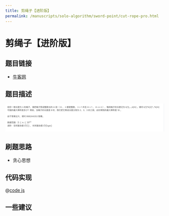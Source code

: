 ```yaml
---
title: 剪绳子【进阶版】
permalink: /manuscripts/solo-algorithm/sword-point/cut-rope-pro.html
---
```


# 剪绳子【进阶版】

## 题目链接

- [牛客网](https://www.nowcoder.com/share/jump/8484115461699847635499)

## 题目描述

![](../images/cutRopePro.png)

## 刷题思路

- 贪心思想

## 代码实现

@[code js](@algorithm/sword-point/贪心思想/cutRopePro.js)

## 一些建议
